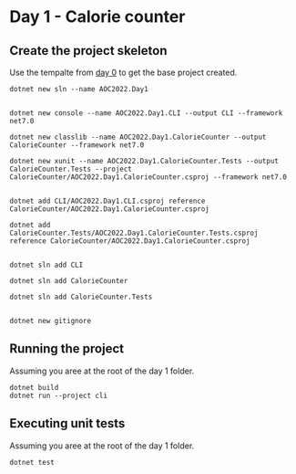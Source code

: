 # Day 1 - Calorie counter

## Create the project skeleton

Use the tempalte from [day 0](../day0/README.md) to get the base project created.


```
dotnet new sln --name AOC2022.Day1


dotnet new console --name AOC2022.Day1.CLI --output CLI --framework net7.0

dotnet new classlib --name AOC2022.Day1.CalorieCounter --output CalorieCounter --framework net7.0

dotnet new xunit --name AOC2022.Day1.CalorieCounter.Tests --output CalorieCounter.Tests --project CalorieCounter/AOC2022.Day1.CalorieCounter.csproj --framework net7.0


dotnet add CLI/AOC2022.Day1.CLI.csproj reference CalorieCounter/AOC2022.Day1.CalorieCounter.csproj

dotnet add CalorieCounter.Tests/AOC2022.Day1.CalorieCounter.Tests.csproj reference CalorieCounter/AOC2022.Day1.CalorieCounter.csproj


dotnet sln add CLI

dotnet sln add CalorieCounter

dotnet sln add CalorieCounter.Tests


dotnet new gitignore
```

## Running the project

Assuming you aree at the root of the day 1 folder.

``` 
dotnet build
dotnet run --project cli
```

## Executing unit tests

Assuming you aree at the root of the day 1 folder.

```
dotnet test
```
